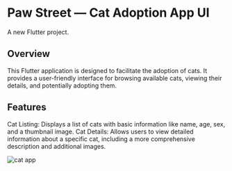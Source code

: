 # Paw Street — Cat Adoption App UI

A new Flutter project.

## Overview

This Flutter application is designed to facilitate the adoption of cats. It provides a user-friendly interface for browsing available cats, viewing their details, and potentially adopting them.

## Features

Cat Listing: Displays a list of cats with basic information like name, age, sex, and a thumbnail image.
Cat Details: Allows users to view detailed information about a specific cat, including a more comprehensive description and additional images.

![cat app](https://github.com/user-attachments/assets/c6967b54-f6e0-45e4-a1a7-3d27d6cb36c0)
